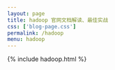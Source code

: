 ```yaml
---
layout: page
title: hadoop 官网文档解读、最佳实战
css: ['blog-page.css']
permalink: /hadoop
menu: hadoop
---
```

{% include hadoop.html %}